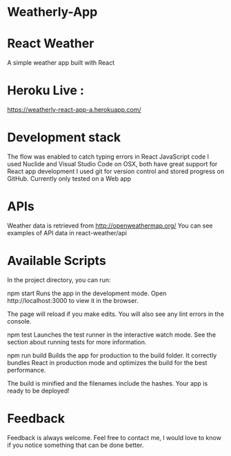 # Weatherly-App

# React Weather 
A simple weather app built with React

# Heroku Live :
https://weatherly-react-app-a.herokuapp.com/

# Development stack 
The flow was enabled to catch typing errors in React JavaScript code 
I used Nuclide and Visual Studio Code on OSX, both have great support for React app development 
I used git for version control and stored progress on GitHub. 
Currently only tested on a Web app

# APIs 
Weather data is retrieved from http://openweathermap.org/ You can see examples of API data in react-weather/api

# Available Scripts

In the project directory, you can run:

npm start 
Runs the app in the development mode. Open http://localhost:3000 to view it in the browser.

The page will reload if you make edits. You will also see any lint errors in the console.

npm test 
Launches the test runner in the interactive watch mode. See the section about running tests for more information.

npm run build 
Builds the app for production to the build folder. It correctly bundles React in production mode and optimizes the build for the best performance.

The build is minified and the filenames include the hashes. Your app is ready to be deployed!

# Feedback 
Feedback is always welcome. Feel free to contact me, I would love to know if you notice something that can be done better.
